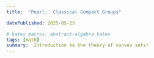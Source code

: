 ```yaml
---
title:  "Pearl:  Classical Compact Groups"

datePublished: 2025-05-23

# katex_macros: abstract-algebra.katex
tags: [math]
summary:  Introduction to the theory of convex sets!
---
```

